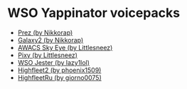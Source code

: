 # WSO Yappinator voicepacks

* [Prez (by Nikkorap)](/clientside%2C%20QOL%2C%20accessibility/WSOYappinator/2.0.1/audio/Prez%20(by%20Nikkorap).7z?raw=1)
* [Galaxy2 (by Nikkorap)](audio/Galaxy2%(by%Nikkorap).7z?raw=1)
* [AWACS Sky Eye (by Littlesneez)](audio/AWACS%Sky%Eye%(by%Littlesneez).7z?raw=1)
* [Pixy (by Littlesneez)](audio/Pixy%(by%Littlesneez).7z?raw=1)
* [WSO Jester (by lazy1lol)](audio/WSO%Jester%(by%lazy1lol).7z?raw=1)
* [Highfleet2 (by phoenix1509)](audio/Highfleet2%(by%phoenix1509).7z?raw=1)
* [HighfleetRu (by giorno0075)](audio/HighfleetRu%(by%giorno0075).7z?raw=1)
